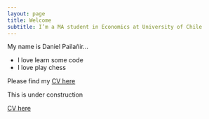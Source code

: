 ```yaml
---
layout: page
title: Welcome
subtitle: I’m a MA student in Economics at University of Chile
---
```


My name is Daniel Pailañir...

- I love learn some code
- I love play chess

Please find my [CV here](https://daniel-pailanir.github.io/aboutme/pdf/DanielPailanir-cv.pdf)

This is under construction

[CV here](../pdf/DanielPailanir-cv.pdf)
